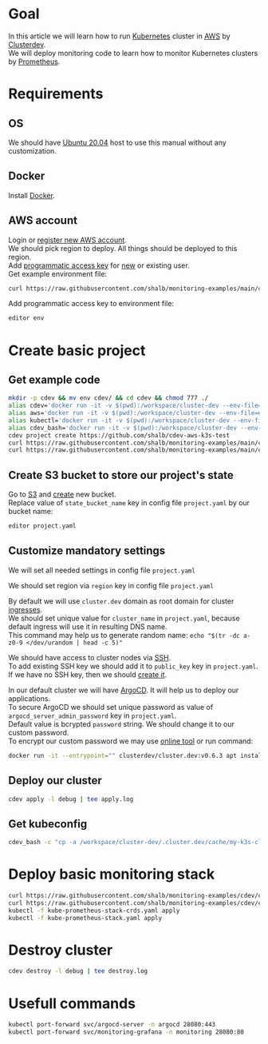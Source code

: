 # Goal
In this article we will learn how to run [Kubernetes](https://kubernetes.io/) cluster in [AWS](https://aws.amazon.com/) by [Clusterdev](https://cluster.dev/).  
We will deploy monitoring code to learn how to monitor Kubernetes clusters by [Prometheus](https://prometheus.io/).

# Requirements
## OS
We should have [Ubuntu 20.04](https://releases.ubuntu.com/20.04/) host to use this manual without any customization.

## Docker
Install [Docker](https://docs.docker.com/engine/install/ubuntu/).

## AWS account
Login or [register new AWS account](https://aws.amazon.com/premiumsupport/knowledge-center/create-and-activate-aws-account/).  
We should pick region to deploy. All things should be deployed to this region.  
Add [programmatic access key](https://docs.aws.amazon.com/general/latest/gr/aws-sec-cred-types.html#access-keys-and-secret-access-keys) for [new](https://docs.aws.amazon.com/IAM/latest/UserGuide/id_users_create.html) or existing user.  
Get example environment file:
```bash
curl https://raw.githubusercontent.com/shalb/monitoring-examples/main/cdev/monitoring-cluster-blog/env > env
```
Add programmatic access key to environment file:
```bash
editor env
```

# Create basic project
## Get example code
```bash
mkdir -p cdev && mv env cdev/ && cd cdev && chmod 777 ./
alias cdev='docker run -it -v $(pwd):/workspace/cluster-dev --env-file=env clusterdev/cluster.dev:v0.6.3'
alias aws='docker run -it -v $(pwd):/workspace/cluster-dev --env-file=env --entrypoint=aws clusterdev/cluster.dev:v0.6.3'
alias kubectl='docker run -it -v $(pwd):/workspace/cluster-dev --env-file=env --network=host --entrypoint=kubectl clusterdev/cluster.dev:v0.6.3'
alias cdev_bash='docker run -it -v $(pwd):/workspace/cluster-dev --env-file=env --entrypoint="" clusterdev/cluster.dev:v0.6.3 bash'
cdev project create https://github.com/shalb/cdev-aws-k3s-test
curl https://raw.githubusercontent.com/shalb/monitoring-examples/main/cdev/monitoring-cluster-blog/stack.yaml > stack.yaml
curl https://raw.githubusercontent.com/shalb/monitoring-examples/main/cdev/monitoring-cluster-blog/project.yaml > project.yaml
```

## Create S3 bucket to store our project's state
Go to [S3](https://s3.console.aws.amazon.com/s3/buckets) and [create](https://docs.aws.amazon.com/AmazonS3/latest/userguide/create-bucket-overview.html) new bucket.  
Replace value of `state_bucket_name` key in config file `project.yaml` by our bucket name:
```bash
editor project.yaml
```

## Customize mandatory settings
We will set all needed settings in config file `project.yaml`  

We should set region via `region` key in config file `project.yaml`  

By default we will use `cluster.dev` domain as root domain for cluster [ingresses](https://kubernetes.github.io/ingress-nginx/).  
We should set unique value for `cluster_name` in `project.yaml`, because default ingress will use it in resulting DNS name.  
This command may help us to generate random name: `echo "$(tr -dc a-z0-9 </dev/urandom | head -c 5)"`  

We should have access to cluster nodes via [SSH](https://en.wikipedia.org/wiki/Secure_Shell).  
To add existing SSH key we should add it to `public_key` key in `project.yaml`.  
If we have no SSH key, then we should [create it](https://docs.aws.amazon.com/AWSEC2/latest/UserGuide/create-key-pairs.html).  

In our default cluster we will have [ArgoCD](https://argo-cd.readthedocs.io/). It will help us to deploy our applications.  
To secure ArgoCD we should set unique password as value of `argocd_server_admin_password` key in `project.yaml`.  
Default value is bcrypted `password` string. We should change it to our custom password.  
To encrypt our custom password we may use [online tool](https://www.browserling.com/tools/bcrypt) or run command:
```bash
docker run -it --entrypoint="" clusterdev/cluster.dev:v0.6.3 apt install -y apache2-utils && htpasswd -bnBC 10 "" myPassword | tr -d ':\n' ; echo ''
```

## Deploy our cluster
```bash
cdev apply -l debug | tee apply.log
```

## Get kubeconfig
```bash
cdev_bash -c "cp -a /workspace/cluster-dev/.cluster.dev/cache/my-k3s-cluster.k3s/kubeconfig_tmp kubeconfig"
```

# Deploy basic monitoring stack
```bash
curl https://raw.githubusercontent.com/shalb/monitoring-examples/cdev/cdev/monitoring-cluster-blog/kube-prometheus-stack/kube-prometheus-stack-crds.yaml > kube-prometheus-stack-crds.yaml
curl https://raw.githubusercontent.com/shalb/monitoring-examples/cdev/cdev/monitoring-cluster-blog/kube-prometheus-stack/kube-prometheus-stack.yaml > kube-prometheus-stack.yaml
kubectl -f kube-prometheus-stack-crds.yaml apply
kubectl -f kube-prometheus-stack.yaml apply
```

# Destroy cluster
```bash
cdev destroy -l debug | tee destroy.log
```

# Usefull commands
```bash
kubectl port-forward svc/argocd-server -n argocd 28080:443
kubectl port-forward svc/monitoring-grafana -n monitoring 28080:80
```
